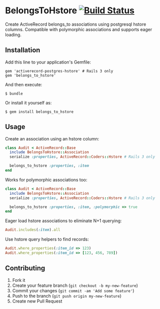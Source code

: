 # BelongsToHstore [![Build Status](https://travis-ci.org/evanlok/belongs_to_hstore.png?branch=master)](https://travis-ci.org/evanlok/belongs_to_hstore)

Create ActiveRecord belongs_to associations using postgresql hstore columns. Compatible with polymorphic associations
and supports eager loading.

## Installation

Add this line to your application's Gemfile:

    gem 'activerecord-postgres-hstore' # Rails 3 only
    gem 'belongs_to_hstore'

And then execute:

    $ bundle

Or install it yourself as:

    $ gem install belongs_to_hstore

## Usage

Create an association using an hstore column:
```ruby
class Audit < ActiveRecord::Base
  include BelongsToHstore::Association
  serialize :properties, ActiveRecord::Coders::Hstore # Rails 3 only

  belongs_to_hstore :properties, :item
end
```

Works for polymorphic associations too:
```ruby
class Audit < ActiveRecord::Base
  include BelongsToHstore::Association
  serialize :properties, ActiveRecord::Coders::Hstore # Rails 3 only

  belongs_to_hstore :properties, :item, :polymorphic => true
end
```

Eager load hstore associations to eliminate N+1 querying:
```ruby
Audit.includes(:item).all
```

Use hstore query helpers to find records:
```ruby
Audit.where_properties(:item_id => 123)
Audit.where_properties(:item_id => [123, 456, 789])
```

## Contributing

1. Fork it
2. Create your feature branch (`git checkout -b my-new-feature`)
3. Commit your changes (`git commit -am 'Add some feature'`)
4. Push to the branch (`git push origin my-new-feature`)
5. Create new Pull Request
